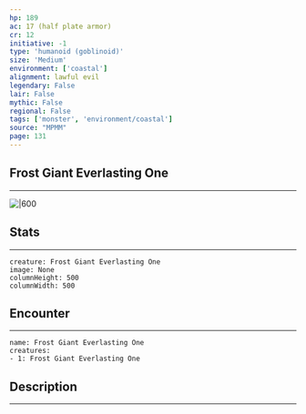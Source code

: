 ```yaml
---
hp: 189
ac: 17 (half plate armor)
cr: 12
initiative: -1
type: 'humanoid (goblinoid)'    
size: 'Medium'
environment: ['coastal']
alignment: lawful evil
legendary: False
lair: False
mythic: False
regional: False
tags: ['monster', 'environment/coastal']
source: "MPMM"
page: 131
---
```


## Frost Giant Everlasting One
---

![|600](D:/Program%20Files/5e.tools/img/bestiary/MPMM/Frost%20Giant%20Everlasting%20One.webp)

## Stats
---

```statblock
creature: Frost Giant Everlasting One
image: None
columnHeight: 500
columnWidth: 500
```

## Encounter
---

```encounter-table
name: Frost Giant Everlasting One
creatures:
- 1: Frost Giant Everlasting One
```

## Description
---





